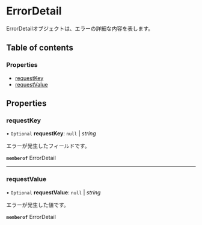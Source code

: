 # ErrorDetail


<div lang=\"ja\">ErrorDetailオブジェクトは、エラーの詳細な内容を表します。</div>

## Table of contents

### Properties

- [requestKey](errordetail.md#requestkey)
- [requestValue](errordetail.md#requestvalue)

## Properties

### requestKey

• `Optional` **requestKey**: ``null`` \| *string*

<div lang=\"ja\">エラーが発生したフィールドです。</div>

**`memberof`** ErrorDetail

___

### requestValue

• `Optional` **requestValue**: ``null`` \| *string*

<div lang=\"ja\">エラーが発生した値です。</div>

**`memberof`** ErrorDetail
